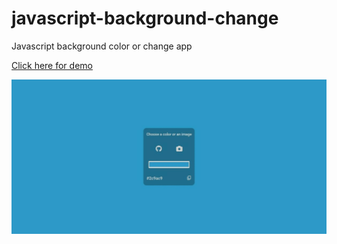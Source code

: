# javascript-background-change

Javascript background color or change app

<a href='https://sinansarikaya.github.io/javascript-background-change/'>Click here for demo </a>

<img src='demo-gif.gif' alt='Javascript background color change app' />
